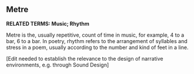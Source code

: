 ## Metre

**RELATED TERMS: Music; Rhythm**

Metre is the, usually repetitive, count of time in music, for example, 4 to a bar, 6 to a bar. In poetry, rhythm refers to the arrangement of syllables and stress in a poem, usually according to the number and kind of feet in a line.

[Edit needed to establish the relevance to the design of narrative environments, e.g. through Sound Design]
